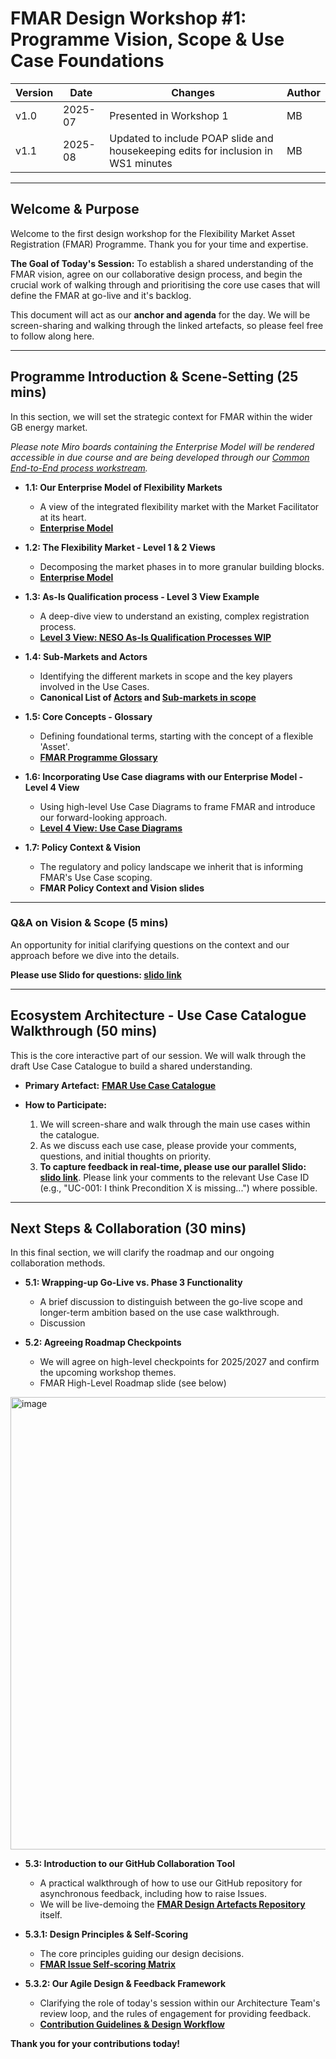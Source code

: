 # FMAR Design Workshop #1: Programme Vision, Scope & Use Case Foundations


| Version | Date       | Changes                      | Author   |
|---------|------------|------------------------------|----------|
| v1.0  | 2025-07 | Presented in Workshop 1| MB   |
| v1.1  | 2025-08 | Updated to include POAP slide and housekeeping edits for inclusion in WS1 minutes| MB   |
---

## Welcome & Purpose

Welcome to the first design workshop for the Flexibility Market Asset Registration (FMAR) Programme. Thank you for your time and expertise.

**The Goal of Today's Session:** To establish a shared understanding of the FMAR vision, agree on our collaborative design process, and begin the crucial work of walking through and prioritising the core use cases that will define the FMAR at go-live and it's backlog.

This document will act as our **anchor and agenda** for the day. We will be screen-sharing and walking through the linked artefacts, so please feel free to follow along here.

---

## Programme Introduction & Scene-Setting (25 mins)

In this section, we will set the strategic context for FMAR within the wider GB energy market.

*Please note Miro boards containing the Enterprise Model will be rendered accessible in due course and are being developed through our [Common End-to-End process workstream](https://github.com/elexon-data/Market-Facilitator/blob/main/docs/Market_Facilitator/Flexibility_Market_Rules_Development/Common_End_to_End_Process/Common%20End-to-End%20Process%20Workstream%20Toolkit%20v2.0.md).*

*   **1.1: Our Enterprise Model of Flexibility Markets**
    *   A view of the integrated flexibility market with the Market Facilitator at its heart.
    *   **[Enterprise Model](https://miro.com/app/board/uXjVIn3HnUM=/)**

*   **1.2: The Flexibility Market - Level 1 & 2 Views**
    *   Decomposing the market phases in to more granular building blocks.
    *   **[Enterprise Model](https://miro.com/app/board/uXjVIn3HnUM=/)**

*   **1.3: As-Is Qualification process - Level 3 View Example**
    *   A deep-dive view to understand an existing, complex registration process.
    *   **[Level 3 View: NESO As-Is Qualification Processes WIP](https://miro.com/app/board/uXjVIlQckCo=/)**

*   **1.4: Sub-Markets and Actors**
    *   Identifying the different markets in scope and the key players involved in the Use Cases.
    *   **Canonical List of [Actors](https://github.com/elexon-data/Market-Facilitator/blob/main/docs/Market_Facilitator/FMAR_Design/Ecosystem_Architecture/Actor%20to%20Role%20Mappings/Actors.md) and [Sub-markets in scope](https://github.com/elexon-data/Market-Facilitator/blob/main/docs/Market_Facilitator/FMAR_Design/Programme_Level/markets_scope.md)**

*   **1.5: Core Concepts - Glossary**
    *   Defining foundational terms, starting with the concept of a flexible 'Asset'.
    *   **[FMAR Programme Glossary](https://github.com/elexon-data/Market-Facilitator/blob/main/docs/Market_Facilitator/FMAR_Design/Programme_Level/Glossary.md)**

*   **1.6: Incorporating Use Case diagrams with our Enterprise Model - Level 4 View**
    *   Using high-level Use Case Diagrams to frame FMAR and introduce our forward-looking approach.
    *   **[Level 4 View: Use Case Diagrams](https://miro.com/app/board/uXjVIn3HnUM=/)**

*   **1.7: Policy Context & Vision**
    *   The regulatory and policy landscape we inherit that is informing FMAR's Use Case scoping.
    *   **FMAR Policy Context and Vision slides**



---

### Q&A on Vision & Scope (5 mins)

An opportunity for initial clarifying questions on the context and our approach before we dive into the details.

**Please use Slido for questions: [slido link](https://app.sli.do/event/gTRg9GodizNrKHLDjo3L4Q/embed/polls/9949142a-959c-488c-b9ef-fdb58ec963c4)**

---

## Ecosystem Architecture - Use Case Catalogue Walkthrough (50 mins)

This is the core interactive part of our session. We will walk through the draft Use Case Catalogue to build a shared understanding.

*   **Primary Artefact:** **[FMAR Use Case Catalogue](https://github.com/elexon-data/Market-Facilitator/tree/main/docs/Market_Facilitator/FMAR_Design/Ecosystem_Architecture/Use%20Case%20Catalogue)**

*   **How to Participate:**
    1.  We will screen-share and walk through the main use cases within the catalogue.
    2.  As we discuss each use case, please provide your comments, questions, and initial thoughts on priority.
    3.  **To capture feedback in real-time, please use our parallel Slido:** **[slido link](https://app.sli.do/event/gTRg9GodizNrKHLDjo3L4Q/embed/polls/cbcae429-0511-4ed6-b329-a1cceb229010)**. Please link your comments to the relevant Use Case ID (e.g., "UC-001: I think Precondition X is missing...") where possible.

---

## Next Steps & Collaboration (30 mins)

In this final section, we will clarify the roadmap and our ongoing collaboration methods.

*   **5.1: Wrapping-up Go-Live vs. Phase 3 Functionality**
    * A brief discussion to distinguish between the go-live scope and longer-term ambition based on the use case walkthrough.
    * Discussion

*   **5.2: Agreeing Roadmap Checkpoints**
    *   We will agree on high-level checkpoints for 2025/2027 and confirm the upcoming workshop themes.
    *   FMAR High-Level Roadmap slide (see below)

<img width="1313" height="724" alt="image" src="https://github.com/user-attachments/assets/74f6f6a3-5304-4022-8b66-5b3a2c23776a" />





*   **5.3: Introduction to our GitHub Collaboration Tool**
    *   A practical walkthrough of how to use our GitHub repository for asynchronous feedback, including how to raise Issues.
    *   We will be live-demoing the **[FMAR Design Artefacts Repository](https://github.com/elexon-data/Market-Facilitator/tree/main)** itself.

*   **5.3.1: Design Principles & Self-Scoring**
    *   The core principles guiding our design decisions.
    *   **[FMAR Issue Self-scoring  Matrix](https://github.com/elexon-data/Market-Facilitator/blob/main/docs/Market_Facilitator/FMAR_Design/Programme_Level/self-scoring-matrix.md)**

*   **5.3.2: Our Agile Design & Feedback Framework**
    *   Clarifying the role of today's session within our Architecture Team's review loop, and the rules of engagement for providing feedback.
    *   **[Contribution Guidelines & Design Workflow](https://github.com/elexon-data/Market-Facilitator/blob/main/docs/Market_Facilitator/FMAR_Design/Programme_Level/Agile%20Design%20and%20Feedback%20Framework.md)**

**Thank you for your contributions today!**
